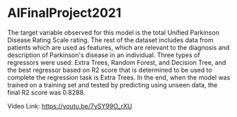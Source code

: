 # AIFinalProject2021

The target variable observed for this model is the total Unified Parkinson Disease Rating Scale rating.  The rest of the dataset includes data from patients which are used as features, which are relevant to the diagnosis and description of Parkinson's disease in an individual.  Three types of regressors were used: Extra Trees, Random Forest, and Decision Tree, and the best regressor based on R2 score that is determined to be used to complete the regression task is Extra Trees.  In the end, when the model was trained on a training set and tested by predicting using unseen data, the final R2 score was 0.8288.  

Video Link: https://youtu.be/7ySY99O_rXU

